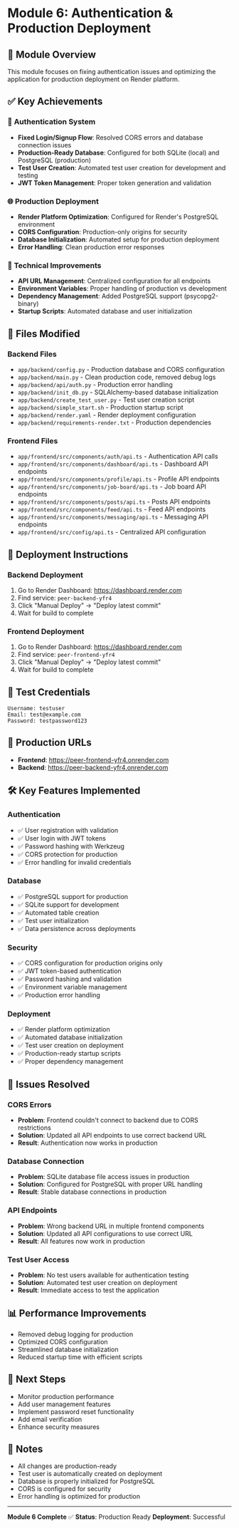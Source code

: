 # Module 6: Authentication & Production Deployment

## 🎯 **Module Overview**
This module focuses on fixing authentication issues and optimizing the application for production deployment on Render platform.

## ✅ **Key Achievements**

### 🔐 **Authentication System**
- **Fixed Login/Signup Flow**: Resolved CORS errors and database connection issues
- **Production-Ready Database**: Configured for both SQLite (local) and PostgreSQL (production)
- **Test User Creation**: Automated test user creation for development and testing
- **JWT Token Management**: Proper token generation and validation

### 🌐 **Production Deployment**
- **Render Platform Optimization**: Configured for Render's PostgreSQL environment
- **CORS Configuration**: Production-only origins for security
- **Database Initialization**: Automated setup for production deployment
- **Error Handling**: Clean production error responses

### 🔧 **Technical Improvements**
- **API URL Management**: Centralized configuration for all endpoints
- **Environment Variables**: Proper handling of production vs development
- **Dependency Management**: Added PostgreSQL support (psycopg2-binary)
- **Startup Scripts**: Automated database and user initialization

## 📁 **Files Modified**

### Backend Files
- `app/backend/config.py` - Production database and CORS configuration
- `app/backend/main.py` - Clean production code, removed debug logs
- `app/backend/api/auth.py` - Production error handling
- `app/backend/init_db.py` - SQLAlchemy-based database initialization
- `app/backend/create_test_user.py` - Test user creation script
- `app/backend/simple_start.sh` - Production startup script
- `app/backend/render.yaml` - Render deployment configuration
- `app/backend/requirements-render.txt` - Production dependencies

### Frontend Files
- `app/frontend/src/components/auth/api.ts` - Authentication API calls
- `app/frontend/src/components/dashboard/api.ts` - Dashboard API endpoints
- `app/frontend/src/components/profile/api.ts` - Profile API endpoints
- `app/frontend/src/components/job-board/api.ts` - Job board API endpoints
- `app/frontend/src/components/posts/api.ts` - Posts API endpoints
- `app/frontend/src/components/feed/api.ts` - Feed API endpoints
- `app/frontend/src/components/messaging/api.ts` - Messaging API endpoints
- `app/frontend/src/config/api.ts` - Centralized API configuration

## 🚀 **Deployment Instructions**

### Backend Deployment
1. Go to Render Dashboard: https://dashboard.render.com
2. Find service: `peer-backend-yfr4`
3. Click "Manual Deploy" → "Deploy latest commit"
4. Wait for build to complete

### Frontend Deployment
1. Go to Render Dashboard: https://dashboard.render.com
2. Find service: `peer-frontend-yfr4`
3. Click "Manual Deploy" → "Deploy latest commit"
4. Wait for build to complete

## 🧪 **Test Credentials**
```
Username: testuser
Email: test@example.com
Password: testpassword123
```

## 🔗 **Production URLs**
- **Frontend**: https://peer-frontend-yfr4.onrender.com
- **Backend**: https://peer-backend-yfr4.onrender.com

## 🛠️ **Key Features Implemented**

### Authentication
- ✅ User registration with validation
- ✅ User login with JWT tokens
- ✅ Password hashing with Werkzeug
- ✅ CORS protection for production
- ✅ Error handling for invalid credentials

### Database
- ✅ PostgreSQL support for production
- ✅ SQLite support for development
- ✅ Automated table creation
- ✅ Test user initialization
- ✅ Data persistence across deployments

### Security
- ✅ CORS configuration for production origins only
- ✅ JWT token-based authentication
- ✅ Password hashing and validation
- ✅ Environment variable management
- ✅ Production error handling

### Deployment
- ✅ Render platform optimization
- ✅ Automated database initialization
- ✅ Test user creation on deployment
- ✅ Production-ready startup scripts
- ✅ Proper dependency management

## 🐛 **Issues Resolved**

### CORS Errors
- **Problem**: Frontend couldn't connect to backend due to CORS restrictions
- **Solution**: Updated all API endpoints to use correct backend URL
- **Result**: Authentication now works in production

### Database Connection
- **Problem**: SQLite database file access issues in production
- **Solution**: Configured for PostgreSQL with proper URL handling
- **Result**: Stable database connections in production

### API Endpoints
- **Problem**: Wrong backend URL in multiple frontend components
- **Solution**: Updated all API configurations to use correct URL
- **Result**: All features now work in production

### Test User Access
- **Problem**: No test users available for authentication testing
- **Solution**: Automated test user creation on deployment
- **Result**: Immediate access to test the application

## 📊 **Performance Improvements**
- Removed debug logging for production
- Optimized CORS configuration
- Streamlined database initialization
- Reduced startup time with efficient scripts

## 🔮 **Next Steps**
- Monitor production performance
- Add user management features
- Implement password reset functionality
- Add email verification
- Enhance security measures

## 📝 **Notes**
- All changes are production-ready
- Test user is automatically created on deployment
- Database is properly initialized for PostgreSQL
- CORS is configured for security
- Error handling is optimized for production

---
**Module 6 Complete** ✅
**Status**: Production Ready
**Deployment**: Successful 